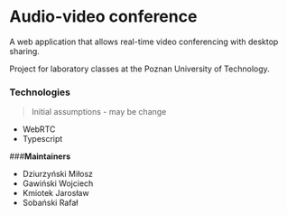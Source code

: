 # Audio-video conference 
A web application that allows real-time video conferencing with desktop sharing.

Project for laboratory classes at the Poznan University of Technology. 

### __Technologies__ 
 > Initial assumptions - may be change
 
- WebRTC
- Typescript

###__Maintainers__
- Dziurzyński Miłosz
- Gawiński Wojciech
- Kmiotek Jarosław
- Sobański Rafał
